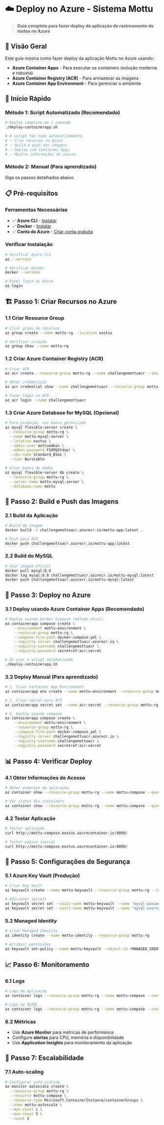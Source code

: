 # ☁️ Deploy no Azure - Sistema Mottu

> **Guia completo para fazer deploy da aplicação de rastreamento de motos no Azure**

## 🎯 **Visão Geral**

Este guia mostra como fazer deploy da aplicação Mottu no Azure usando:
- **Azure Container Apps** - Para executar os containers (solução moderna e robusta)
- **Azure Container Registry (ACR)** - Para armazenar as imagens
- **Azure Container App Environment** - Para gerenciar o ambiente

## 🚀 **Início Rápido**

### **Método 1: Script Automatizado (Recomendado)**
```bash
# Deploy completo em 1 comando
./deploy-containerapp.sh

# O script faz tudo automaticamente:
# ✅ Cria recursos no Azure
# ✅ Build e push das imagens
# ✅ Deploy com Container Apps
# ✅ Mostra informações de acesso
```

### **Método 2: Manual (Para aprendizado)**
Siga os passos detalhados abaixo.

## 📋 **Pré-requisitos**

### **Ferramentas Necessárias**
- ✅ **Azure CLI** - [Instalar](https://docs.microsoft.com/cli/azure/install-azure-cli)
- ✅ **Docker** - [Instalar](https://docs.docker.com/get-docker/)
- ✅ **Conta do Azure** - [Criar conta gratuita](https://azure.microsoft.com/free/)

### **Verificar Instalação**
```bash
# Verificar Azure CLI
az --version

# Verificar Docker
docker --version

# Fazer login no Azure
az login
```

## 🏗️ **Passo 1: Criar Recursos no Azure**

### **1.1 Criar Resource Group**
```bash
# Criar grupo de recursos
az group create --name mottu-rg --location eastus

# Verificar criação
az group show --name mottu-rg
```

### **1.2 Criar Azure Container Registry (ACR)**
```bash
# Criar ACR
az acr create --resource-group mottu-rg --name challengemottuacr --sku Basic --admin-enabled true

# Obter credenciais
az acr credential show --name challengemottuacr --resource-group mottu-rg

# Fazer login no ACR
az acr login --name challengemottuacr
```

### **1.3 Criar Azure Database for MySQL (Opcional)**
```bash
# Para produção, use banco gerenciado
az mysql flexible-server create \
  --resource-group mottu-rg \
  --name mottu-mysql-server \
  --location eastus \
  --admin-user mottuadmin \
  --admin-password FIAP@2tdsp! \
  --sku-name Standard_B1ms \
  --tier Burstable

# Criar banco de dados
az mysql flexible-server db create \
  --resource-group mottu-rg \
  --server-name mottu-mysql-server \
  --database-name mottu
```

## 🐳 **Passo 2: Build e Push das Imagens**

### **2.1 Build da Aplicação**
```bash
# Build da imagem
docker build -t challengemottuacr.azurecr.io/mottu-app:latest .

# Push para ACR
docker push challengemottuacr.azurecr.io/mottu-app:latest
```

### **2.2 Build do MySQL**
```bash
# Usar imagem oficial
docker pull mysql:8.0
docker tag mysql:8.0 challengemottuacr.azurecr.io/mottu-mysql:latest
docker push challengemottuacr.azurecr.io/mottu-mysql:latest
```

## 🚀 **Passo 3: Deploy no Azure**

### **3.1 Deploy usando Azure Container Apps (Recomendado)**
```bash
# Deploy usando Docker Compose (método atual)
az containerapp compose create \
    --environment mottu-environment \
    --resource-group mottu-rg \
    --compose-file-path docker-compose.yml \
    --registry-server challengemottuacr.azurecr.io \
    --registry-username challengemottuacr \
    --registry-password secretref:acr-secret

# Ou usar o script automatizado
./deploy-containerapp.sh
```

### **3.2 Deploy Manual (Para aprendizado)**
```bash
# 1. Criar Container App Environment
az containerapp env create --name mottu-environment --resource-group mottu-rg --location eastus

# 2. Criar secret para ACR
az containerapp secret set --name acr-secret --resource-group mottu-rg --environment mottu-environment --secrets registry-password=<ACR_PASSWORD>

# 3. Deploy usando compose
az containerapp compose create \
    --environment mottu-environment \
    --resource-group mottu-rg \
    --compose-file-path docker-compose.yml \
    --registry-server challengemottuacr.azurecr.io \
    --registry-username challengemottuacr \
    --registry-password secretref:acr-secret
```

## 📊 **Passo 4: Verificar Deploy**

### **4.1 Obter Informações de Acesso**
```bash
# Obter endereço da aplicação
az container show --resource-group mottu-rg --name mottu-compose --query "ipAddress.fqdn" -o tsv

# Ver status dos containers
az container show --resource-group mottu-rg --name mottu-compose --query "containers[].{name:name,state:instanceView.currentState.state}"
```

### **4.2 Testar Aplicação**
```bash
# Testar aplicação
curl http://mottu-compose.eastus.azurecontainer.io:8080/

# Testar página inicial
curl http://mottu-compose.eastus.azurecontainer.io:8080/
```

## 🔐 **Passo 5: Configurações de Segurança**

### **5.1 Azure Key Vault (Produção)**
```bash
# Criar Key Vault
az keyvault create --name mottu-keyvault --resource-group mottu-rg --location eastus

# Adicionar secrets
az keyvault secret set --vault-name mottu-keyvault --name "mysql-password" --value "FIAP@2tdsp!"
az keyvault secret set --vault-name mottu-keyvault --name "mysql-username" --value "mottu"
```

### **5.2 Managed Identity**
```bash
# Criar Managed Identity
az identity create --name mottu-identity --resource-group mottu-rg

# Atribuir permissões
az keyvault set-policy --name mottu-keyvault --object-id <MANAGED_IDENTITY_ID> --secret-permissions get list
```

## 📈 **Passo 6: Monitoramento**

### **6.1 Logs**
```bash
# Logs da aplicação
az container logs --resource-group mottu-rg --name mottu-compose --container-name mottu-app

# Logs do MySQL
az container logs --resource-group mottu-rg --name mottu-compose --container-name mottu-mysql
```

### **6.2 Métricas**
- Use **Azure Monitor** para métricas de performance
- Configure **alertas** para CPU, memória e disponibilidade
- Use **Application Insights** para monitoramento da aplicação

## 🔄 **Passo 7: Escalabilidade**

### **7.1 Auto-scaling**
```bash
# Configurar auto-scaling
az monitor autoscale create \
  --resource-group mottu-rg \
  --resource mottu-compose \
  --resource-type Microsoft.ContainerInstance/containerGroups \
  --name mottu-autoscale \
  --min-count 1 \
  --max-count 5 \
  --count 2
```


